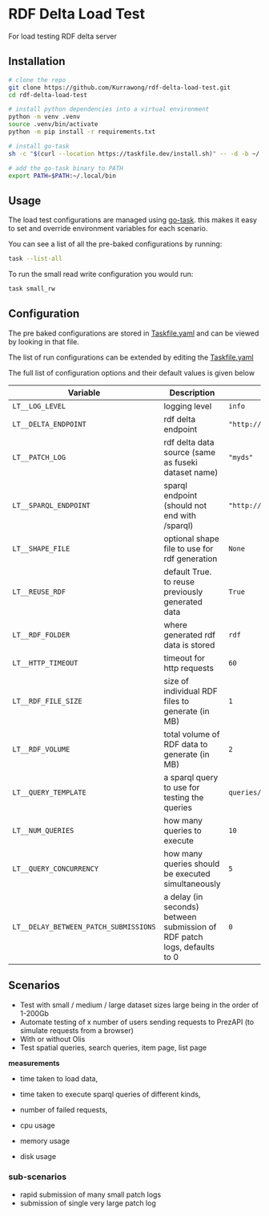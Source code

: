 # RDF Delta Load Test

For load testing RDF delta server

## Installation

```bash
# clone the repo
git clone https://github.com/Kurrawong/rdf-delta-load-test.git
cd rdf-delta-load-test

# install python dependencies into a virtual environment
python -m venv .venv
source .venv/bin/activate
python -m pip install -r requirements.txt

# install go-task
sh -c "$(curl --location https://taskfile.dev/install.sh)" -- -d -b ~/.local/bin

# add the go-task binary to PATH
export PATH=$PATH:~/.local/bin

```

## Usage

The load test configurations are managed using [go-task](https://taskfile.dev). this
makes it easy to set and override environment variables for each scenario.

You can see a list of all the pre-baked configurations by running:

```bash
task --list-all
```

To run the small read write configuration you would run:

```bash
task small_rw
```

## Configuration

The pre baked configurations are stored in [Taskfile.yaml](./Taskfile.yaml) and can be
viewed by looking in that file.

The list of run configurations can be extended by editing the [Taskfile.yaml](./Taskfile.yaml)

The full list of configuration options and their default values is given below

| Variable                              | Description                                                              | Default                    |
| ------------------------------------- | ------------------------------------------------------------------------ | -------------------------- |
| `LT__LOG_LEVEL`                       | logging level                                                            | `info`                     |
| `LT__DELTA_ENDPOINT`                  | rdf delta endpoint                                                       | `"http://localhost:1066/"` |
| `LT__PATCH_LOG`                       | rdf delta data source (same as fuseki dataset name)                      | `"myds"`                   |
| `LT__SPARQL_ENDPOINT`                 | sparql endpoint (should not end with /sparql)                            | `"http://localhost:8000/"` |
| `LT__SHAPE_FILE`                      | optional shape file to use for rdf generation                            | `None`                     |
| `LT__REUSE_RDF`                       | default True. to reuse previously generated data                         | `True`                     |
| `LT__RDF_FOLDER`                      | where generated rdf data is stored                                       | `rdf`                      |
| `LT__HTTP_TIMEOUT`                    | timeout for http requests                                                | `60`                       |
| `LT__RDF_FILE_SIZE`                   | size of individual RDF files to generate (in MB)                         | `1`                        |
| `LT__RDF_VOLUME`                      | total volume of RDF data to generate (in MB)                             | `2`                        |
| `LT__QUERY_TEMPLATE`                  | a sparql query to use for testing the queries                            | `queries/simple_select.rq` |
| `LT__NUM_QUERIES`                     | how many queries to execute                                              | `10`                       |
| `LT__QUERY_CONCURRENCY`               | how many queries should be executed simultaneously                       | `5`                        |
| `LT__DELAY_BETWEEN_PATCH_SUBMISSIONS` | a delay (in seconds) between submission of RDF patch logs, defaults to 0 | `0`                        |

## Scenarios

- Test with small / medium / large dataset sizes large being in the order of 1-200Gb
- Automate testing of x number of users sending requests to PrezAPI (to simulate requests from a browser)
- With or without Olis
- Test spatial queries, search queries, item page, list page

**measurements**

- time taken to load data,
- time taken to execute sparql queries of different kinds,
- number of failed requests,

- cpu usage
- memory usage
- disk usage

### sub-scenarios

- rapid submission of many small patch logs
- submission of single very large patch log
